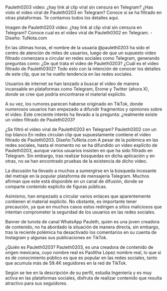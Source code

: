 Pauleth0203 video: ¿hay link al clip viral sin censura en Telegram?
¿Has visto el video viral de Pauleth0203 en Telegram? Conoce si se ha filtrado en otras plataformas. Te contamos todos los detalles aquí.

Imagen de Pauleth0203 video: ¿hay link al clip viral sin censura en Telegram?
Conoce cual es el video viral de Pauleth0302 en Telegram. - Diseño: TuNota.com

En las últimas horas, el nombre de la usuaria @pauleth0203 ha sido el centro de atención de miles de usuarios, luego de que un supuesto video filtrado comenzara a circular en redes sociales como Telegram, generando preguntas como: ¿De qué trata el video de Pauleth0203? ¿Cuál es el video filtrado de Pauleth0302? Todo esto con la intención de conocer los detalles de este clip, que se ha vuelto tendencia en las redes sociales.

Usuarios de internet se han lanzado a buscar el video de manera incansable en plataformas como Telegram, Erome y Twitter (ahora X), donde se cree que podría encontrarse el material explícito.

A su vez, los rumores parecen haberse originado en TikTok, donde numerosos usuarios han empezado a difundir fragmentos y opiniones sobre el video. Este creciente interés ha llevado a la pregunta: ¿realmente existe un video filtrado de Pauleth0203?


¿Se filtró el video viral de Pauleth0203 en Telegram?
Pauleth0302 con un top blanco
En redes circulan clip que supuestamente contiene el video filtrado de Pauleth0203. Diseño:TuNota.com
A pesar de la polémica en las redes sociales, hasta el momento no se ha difundido un video explícito de Pauleth0203, aunque varios usuarios insisten en que ha sido filtrado en Telegram. Sin embargo, tras realizar búsquedas en dicha aplicación y en otras, no se han encontrado pruebas de la existencia de dicho video.

La discusión ha llevado a muchos a sumergirse en la búsqueda incesante del metraje en la popular plataforma de mensajería Telegram. Muchos afirman que este está disponible en un canal de difusión, donde se comparte contenido explícito de figuras públicas.

Asimismo, han empezado a circular varios enlaces que aparentemente contienen el material explícito. No obstante, es importante tener precaución, ya que en muchos casos estos redirigen a sitios maliciosos que intentan comprometer la seguridad de los usuarios en las redes sociales.

Banner de tunota de canal WhatsApp
Pauleth, quien es una joven creadora de contenido, no ha abordado la situación de manera directa, sin embargo, tras la reciente polémica ha desactivado los comentarios en su cuenta de Instagram y algunas sus publicaciones en TikTok.

¿Quién es Pauleth0203?
Pauleth0203, es una creadora de contenido de origen mexicana, cuyo nombre real es Paolitha López nombre real, lo que sí es de conocimiento público es que es popular en las redes sociales, tanto que acumula más de 59.4K seguidores en la red de TikTok.

Según se lee en la descripción de su perfil, estudia Ingeniería y es muy activa en las plataformas sociales, disfruta de realizar contenido que resulta atractivo para sus seguidores.
